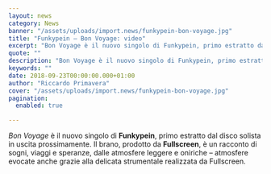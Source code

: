 ```yaml
---
layout: news
category: News
banner: "/assets/uploads/import.news/funkypein-bon-voyage.jpg"
title: "Funkypein – Bon Voyage: video"
excerpt: "Bon Voyage è il nuovo singolo di Funkypein, primo estratto dal disco solista in uscita prossimamente. Il brano, prodotto da Fullscreen, è un racconto di sogni, viaggi e speranze, dalle atmosfere leggere e oniriche – atmosfere evocate anche grazie alla delicata strumentale realizzata da Fullscreen"
quote: ""
description: "Bon Voyage è il nuovo singolo di Funkypein, primo estratto dal disco solista in uscita prossimamente. Il brano, prodotto da Fullscreen, è un racconto di sogni, viaggi e speranze, dalle atmosfere leggere e oniriche – atmosfere evocate anche grazie alla delicata strumentale realizzata da Fullscreen"
keywords: ""
date: 2018-09-23T00:00:00.000+01:00
author: "Riccardo Primavera"
cover: "/assets/uploads/import.news/funkypein-bon-voyage.jpg"
pagination:
  enabled: true

---
```


_Bon Voyage_ è il nuovo singolo di **Funkypein**, primo estratto dal disco solista in uscita prossimamente. Il brano, prodotto da **Fullscreen**, è un racconto di sogni, viaggi e speranze, dalle atmosfere leggere e oniriche – atmosfere evocate anche grazie alla delicata strumentale realizzata da Fullscreen.